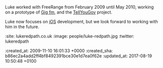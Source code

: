 Luke worked with FreeRange from February 2009 until May 2010, working on a prototype of [Gig fm](/gig-fm), and the [TellYouGov](/tellyougov) project.

Luke now focuses on [iOS][] development, but we look forward to working with him in the future.

[iOS]: http://developer.apple.com/

:site: lukeredpath.co.uk
:image: people/luke-redpath.jpg
:twitter: lukeredpath

:created_at: 2009-11-10 16:01:33 +0000
:created_sha: b86ec2a4add2ff4bf8492391bce30e1d7ea0f62e
:updated_at: 2017-08-19 10:50:48 +0100
